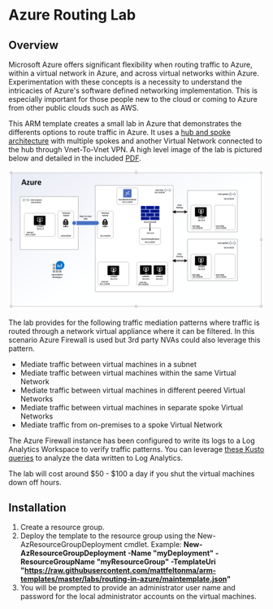 # Azure Routing Lab

## Overview
Microsoft Azure offers significant flexibility when routing traffic to Azure, within a virtual network in Azure, and across virtual networks within Azure.  Experimentation with these concepts is a necessity to understand the intricacies of Azure's software defined networking implementation.  This is especially important for those people new to the cloud or coming to Azure from other public clouds such as AWS.

This ARM template creates a small lab in Azure that demonstrates the differents options to route traffic in Azure.  It uses a [hub and spoke architecture](https://docs.microsoft.com/en-us/azure/architecture/reference-architectures/hybrid-networking/hub-spoke) with multiple spokes and another Virtual Network connected to the hub through Vnet-To-Vnet VPN.  A high level image of the lab is pictured below and detailed in the included [PDF](https://github.com/mattfeltonma/lab-routing-in-azure/blob/master/Routing-Lab.pdf).

![lab image](routing-in-azure/lab_visual.PNG)

The lab provides for the following traffic mediation patterns where traffic is routed through a network virtual appliance where it can be filtered.  In this scenario Azure Firewall is used but 3rd party NVAs could also leverage this pattern.

* Mediate traffic between virtual machines in a subnet
* Mediate traffic between virtual machines within the same Virtual Network
* Mediate traffic between virtual machines in different peered Virtual Networks
* Mediate traffic between virtual machines in separate spoke Virtual Networks
* Mediate traffic from on-premises to a spoke Virtual Network

The Azure Firewall instance has been configured to write its logs to a Log Analytics Workspace to verify traffic patterns.  You can leverage [these Kusto queries](https://docs.microsoft.com/en-us/azure/firewall/log-analytics-samples) to analyze the data written to Log Analytics.

The lab will cost around $50 - $100 a day if you shut the virtual machines down off hours.

## Installation
1.  Create a resource group.
2.  Deploy the template to the resource group using the New-AzResourceGroupDeployment cmdlet.  Example: **New-AzResourceGroupDeployment -Name "myDeployment" -ResourceGroupName "myResourceGroup" -TemplateUri "https://raw.githubusercontent.com/mattfeltonma/arm-templates/master/labs/routing-in-azure/maintemplate.json"**  
3.  You will be prompted to provide an administrator user name and password for the local administrator accounts on the virtual machines.



